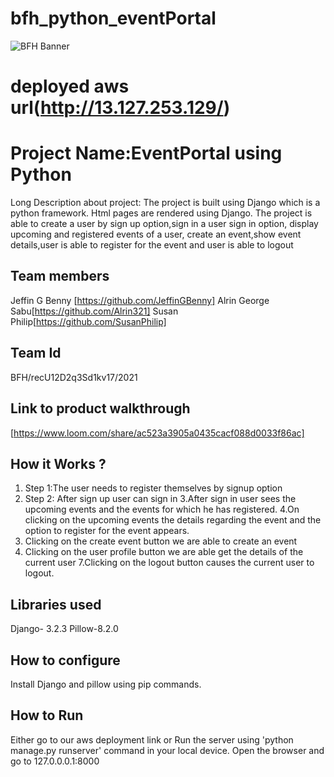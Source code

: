 # bfh_python_eventPortal
![BFH Banner](https://trello-attachments.s3.amazonaws.com/542e9c6316504d5797afbfb9/542e9c6316504d5797afbfc1/39dee8d993841943b5723510ce663233/Frame_19.png)
# deployed aws  url(http://13.127.253.129/)
# Project Name:EventPortal using Python
Long Description about project:
The project is built using Django which is a python framework. Html pages are rendered using Django. The project is able to create a user by sign up option,sign in a user sign in option, display upcoming and registered events of a user, create an event,show event details,user is able to register for the event and user is able to logout
## Team members
Jeffin G Benny [https://github.com/JeffinGBenny]
Alrin George Sabu[https://github.com/Alrin321]
Susan Philip[https://github.com/SusanPhilip]

## Team Id
BFH/recU12D2q3Sd1kv17/2021
## Link to product walkthrough
[https://www.loom.com/share/ac523a3905a0435cacf088d0033f86ac]
## How it Works ?
1. Step 1:The user needs to register themselves by signup option
2. Step 2: After sign up user can sign in
3.After sign in user sees the upcoming events and the events for which he has registered.
4.On clicking on the upcoming events the details regarding the event and the option to register for the event appears.
5. Clicking on the create event button we are able to create an event
6. Clicking on the user profile button we are able get the details of the current user 
7.Clicking on the logout button causes the current user to logout.



## Libraries used
Django- 3.2.3
Pillow-8.2.0
## How to configure
Install Django and pillow using pip commands. 
## How to Run
Either go to our aws deployment link or
Run the server using 'python manage.py runserver' command in your local device. Open the browser and go to 127.0.0.0.1:8000

